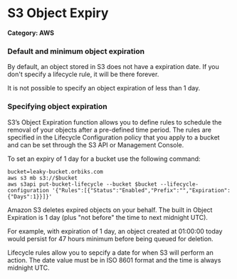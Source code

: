 # S3 Object Expiry

__Category: AWS__

### Default and minimum object expiration

By default, an object stored in S3 does not have a expiration date. If you don't specify a lifecycle rule, it will be there forever.

It is not possible to specify an object expiration of less than 1 day.

### Specifying object expiration

S3’s Object Expiration function allows you to define rules to schedule the removal of your objects after a pre-defined time period. The rules are specified in the Lifecycle Configuration policy that you apply to a bucket and can be set through the S3 API or Management Console.

To set an expiry of 1 day for a bucket use the following command:

```shell
bucket=leaky-bucket.orbiks.com
aws s3 mb s3://$bucket
aws s3api put-bucket-lifecycle --bucket $bucket --lifecycle-configuration '{"Rules":[{"Status":"Enabled","Prefix":"","Expiration":{"Days":1}}]}'
```

Amazon S3 deletes expired objects on your behalf. The built in Object Expiration is 1 day (plus "not before" the time to next midnight UTC). 

For example, with expiration of 1 day, an object created at 01:00:00 today would persist for 47 hours minimum before being queued for deletion.

Lifecycle rules allow you to sepcify a date for when S3 will perform an action. The date value must be in ISO 8601 format and the time is always midnight UTC.